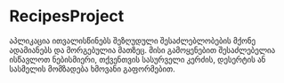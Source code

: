 # RecipesProject
აპლიკაცია ითვალისწინებს შეზღუდული შესაძლებლობების მქონე ადამიანებს და მორგებულია მათზეც.
მისი გამოყენებით შესაძლებელია ისწავლოთ ნებისმიერი, თქვენთვის სასურველი კერძის, დესერტის ან სასმელის მომზადება ხმოვანი გაფორმებით.
